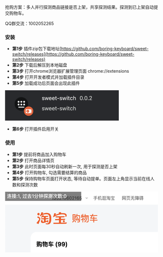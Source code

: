 抢购方案：多人并行探测商品链接是否上架，共享探测结果。探测到已上架自动提交购物车。

QQ群交流：1002052265

### 安装

- **第1步** 插件zip包下载地址[https://github.com/boring-keyboard/sweet-switch/releases](https://github.com/boring-keyboard/sweet-switch/releases)
- **第2步** 下载后解压到本地磁盘
- **第3步** 打开chrome浏览器扩展管理页面 chrome://extensions
- **第4步** 打开开发者模式并加载插件目录
- **第5步** 加载成功后页面会出现此插件

<img src="./images/chromeplugin.png" height="100"/>

- **第6步** 打开插件启用开关

### 使用

- **第1步** 提前将商品加入购物车
- **第2步** 打开商品详情页
- **第3步** 此时页面每30秒自动刷新一次, 用于探测是否上架
- **第4步** 打开购物车, 勾选需要结算的商品
- **第5步** 保持购物车页面打开状态, 等待自动提单。页面左上角显示当前在线人数和探测次数

<img src="./images/cartpage.png" height="200"/>
